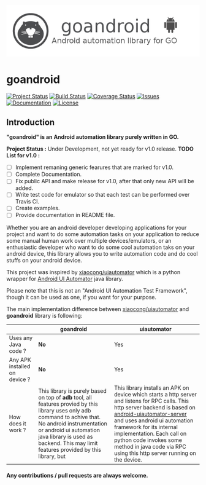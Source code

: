 ![goandroid_logo](goandroid_logo.png)

goandroid
=========
[![Project Status](http://stillmaintained.com/kunaldawn/goandroid.png)](https://stillmaintained.com/kunaldawn/goandroid) [![Build Status](http://img.shields.io/travis/kunaldawn/goandroid.svg?style=flat-square)](https://travis-ci.org/kunaldawn/goandroid) [![Coverage Status](http://img.shields.io/coveralls/kunaldawn/goandroid.svg?style=flat-square)](https://coveralls.io/r/kunaldawn/goandroid) [![Issues](http://img.shields.io/github/issues/kunaldawn/goandroid.svg?style=flat-square)](https://github.com/kunaldawn/goandroid/issues) [![Documentation](http://img.shields.io/badge/go-Documentation-blue.svg?style=flat-square)](https://godoc.org/github.com/kunaldawn/goandroid) [![License](http://img.shields.io/badge/license-MIT-blue.svg?style=flat-square)](https://github.com/kunaldawn/goandroid/blob/master/LICENSE)

Introduction
------------
**"goandroid" is an Android automation library purely written in GO.**

**Project Status :** Under Development, not yet ready for v1.0 release.
**TODO List for v1.0 :**
- [ ] Implement remaning generic fearures that are marked for v1.0.
- [ ] Complete Documentation.
- [ ] Fix public API and make release for v1.0, after that only new API will be added.
- [ ] Write test code for emulator so that each test can be performed over Travis CI.
- [ ] Create examples.
- [ ] Provide documentation in README file.

Whether you are an android developer developing applications for your project and want to do some automation tasks on your application to reduce some manual human work over multiple devices/emulators, or an enthusiastic developer who want to do some cool automation taks on your android device, this library allows you to write automation code and do cool stuffs on your android device.

This project was inspired by [xiaocong/uiautomator](https://github.com/xiaocong/uiautomator) which is a python wrapper for [Android UI Automator](https://developer.android.com/tools/testing-support-library/index.html#UIAutomator) java library.

Please note that this is not an "Android UI Automation Test Framework", though it can be used as one, if you want for your purpose.

The main implementation difference between [xiaocong/uiautomator](https://github.com/xiaocong/uiautomator) and **goandroid** library is following:

|                               | goandroid     | uiautomator   |
| ----------------------------- | ------------- | ------------- |
| Uses any Java code ?          | **No**        | Yes           |
| Any APK installed on device ? | **No**        | Yes           |
| How does it work ?            | This library is purely based on top of **adb** tool, all features provied by this library uses only adb command to achive that. No android instrumentation or android ui automation java library is used as backend. This may limit features provided by this library, but  | This library installs an APK on device which starts a http server and listens for RPC calls. This http server backend is based on [android-uiautomator-server](https://github.com/xiaocong/android-uiautomator-server) and uses android ui automation framework for its internal implementation. Each call on python code invokes some method in java code via RPC using this http server running on the device. |


#### Any contributions / pull requests are always welcome.
